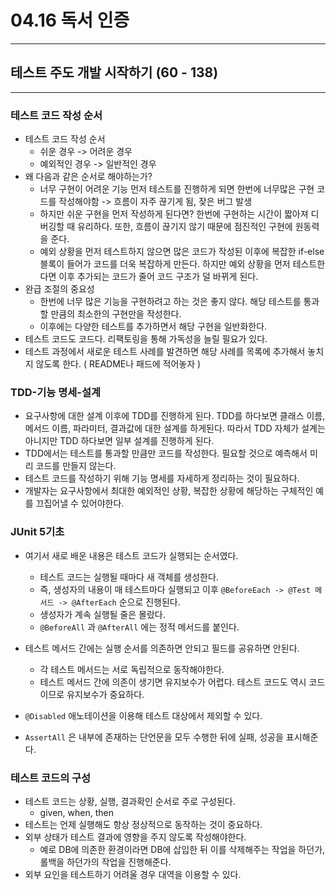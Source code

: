 # 04.16 독서 인증

---
## 테스트 주도 개발 시작하기 (60 - 138)

---

### 테스트 코드 작성 순서
- 테스트 코드 작성 순서
    - 쉬운 경우 -> 어려운 경우
    - 예외적인 경우 -> 일반적인 경우
- 왜 다음과 같은 순서로 해야하는가?
    - 너무 구현이 어려운 기능 먼저 테스트를 진행하게 되면 한번에 너무많은 구현 코드를 작성해야함 -> 흐름이 자주 끊기게 됨, 잦은 버그 발생
    - 하지만 쉬운 구현을 먼저 작성하게 된다면? 한번에 구현하는 시간이 짧아져 디버깅할 때 유리하다. 또한, 흐름이 끊기지 않기 때문에 점진적인 구현에 원동력을 준다.
    - 예외 상황을 먼저 테스트하지 않으면 많은 코드가 작성된 이후에 복잡한 if-else 블록이 들어가 코드를 더욱 복잡하게 만든다. 하지만 예외 상황을 먼저 테스트한다면 이후 추가되는 코드가 줄어 코드 구조가 덜 바뀌게 된다. 
- 완급 조절의 중요성
    - 한번에 너무 많은 기능을 구현하려고 하는 것은 좋지 않다. 해당 테스트를 통과할 만큼의 최소한의 구현만을 작성한다.
    - 이후에는 다양한 테스트를 추가하면서 해당 구현을 일반화한다.
- 테스트 코드도 코드다. 리팩토링을 통해 가독성을 늘릴 필요가 있다.
- 테스트 과정에서 새로운 테스트 사례를 발견하면 해당 사례를 목록에 추가해서 놓치지 않도록 한다. ( README나 패드에 적어놓자 )

### TDD-기능 명세-설계
- 요구사항에 대한 설계 이후에 TDD를 진행하게 된다. TDD를 하다보면 클래스 이름, 메서드 이름, 파라미터, 결과값에 대한 설계를 하게된다. 따라서 TDD 자체가 설계는 아니지만 TDD 하다보면 일부 설계를 진행하게 된다.
- TDD에서는 테스트를 통과할 만큼만 코드를 작성한다. 필요할 것으로 예측해서 미리 코드를 만들지 않는다.
- 테스트 코드를 작성하기 위해 기능 명세를 자세하게 정리하는 것이 필요하다.
- 개발자는 요구사항에서 최대한 예외적인 상황, 복잡한 상황에 해당하는 구체적인 예를 끄집어낼 수 있어야한다.

### JUnit 5기초
- 여기서 새로 배운 내용은 테스트 코드가 실행되는 순서였다.
    - 테스트 코드는 실행될 때마다 새 객체를 생성한다.
    - 즉, 생성자의 내용이 매 테스트마다 실행되고 이후 `@BeforeEach -> @Test 메서드 -> @AfterEach` 순으로 진행된다.
    - 생성자가 계속 실행될 줄은 몰랐다.
    - `@BeforeAll` 과 `@AfterAll` 에는 정적 메서드를 붙인다.

- 테스트 메서드 간에는 실행 순서를 의존하면 안되고 필드를 공유하면 안된다.
    - 각 테스트 메서드는 서로 독립적으로 동작해야한다.
    - 테스트 메서드 간에 의존이 생기면 유지보수가 어렵다. 테스트 코드도 역시 코드이므로 유지보수가 중요하다.
- `@Disabled` 애노테이션을 이용해 테스트 대상에서 제외할 수 있다.
- `AssertAll` 은 내부에 존재하는 단언문을 모두 수행한 뒤에 실패, 성공을 표시해준다.

### 테스트 코드의 구성
- 테스트 코드는 상황, 실행, 결과확인 순서로 주로 구성된다.
    - given, when, then
- 테스트는 언제 실행해도 항상 정상적으로 동작하는 것이 중요하다.
- 외부 상태가 테스트 결과에 영향을 주지 않도록 작성해야한다.
    - 예로 DB에 의존한 환경이라면 DB에 삽입한 뒤 이를 삭제해주는 작업을 하던가, 롤백을 하던가의 작업을 진행해준다.
- 외부 요인을 테스트하기 어려울 경우 대역을 이용할 수 있다.
